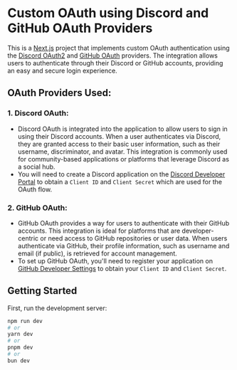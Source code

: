 # Custom OAuth using Discord and GitHub OAuth Providers

This is a [Next.js](https://nextjs.org) project that implements custom OAuth authentication using the [Discord OAuth2](https://discord.com/developers/docs/topics/oauth2) and [GitHub OAuth](https://docs.github.com/en/apps/oauth-apps) providers. The integration allows users to authenticate through their Discord or GitHub accounts, providing an easy and secure login experience.

## OAuth Providers Used:

### 1. **Discord OAuth**:

- Discord OAuth is integrated into the application to allow users to sign in using their Discord accounts. When a user authenticates via Discord, they are granted access to their basic user information, such as their username, discriminator, and avatar. This integration is commonly used for community-based applications or platforms that leverage Discord as a social hub.
- You will need to create a Discord application on the [Discord Developer Portal](https://discord.com/developers/applications) to obtain a `Client ID` and `Client Secret` which are used for the OAuth flow.

### 2. **GitHub OAuth**:

- GitHub OAuth provides a way for users to authenticate with their GitHub accounts. This integration is ideal for platforms that are developer-centric or need access to GitHub repositories or user data. When users authenticate via GitHub, their profile information, such as username and email (if public), is retrieved for account management.
- To set up GitHub OAuth, you'll need to register your application on [GitHub Developer Settings](https://github.com/settings/developers) to obtain your `Client ID` and `Client Secret`.

## Getting Started

First, run the development server:

```bash
npm run dev
# or
yarn dev
# or
pnpm dev
# or
bun dev
```
